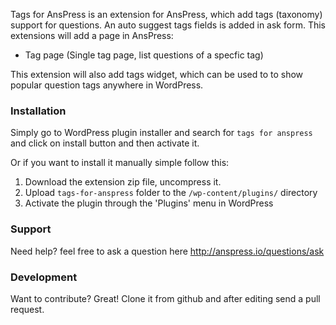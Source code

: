 ﻿Tags for AnsPress is an extension for AnsPress, which add tags (taxonomy) support for questions. An auto suggest tags fields is added in ask form. This extensions will add a page in AnsPress:

  - Tag page (Single tag page, list questions of a specfic tag)

This extension will also add tags widget, which can be used to to show popular question tags anywhere in WordPress.

### Installation

Simply go to WordPress plugin installer and search for ``tags for anspress`` and click on install button and then activate it.

Or if you want to install it manually simple follow this:
1. Download the extension zip file, uncompress it.
2. Upload `tags-for-anspress` folder to the `/wp-content/plugins/` directory
3. Activate the plugin through the 'Plugins' menu in WordPress

### Support

Need help? feel free to ask a question here http://anspress.io/questions/ask

### Development

Want to contribute? Great!
Clone it from github and after editing send a pull request.

